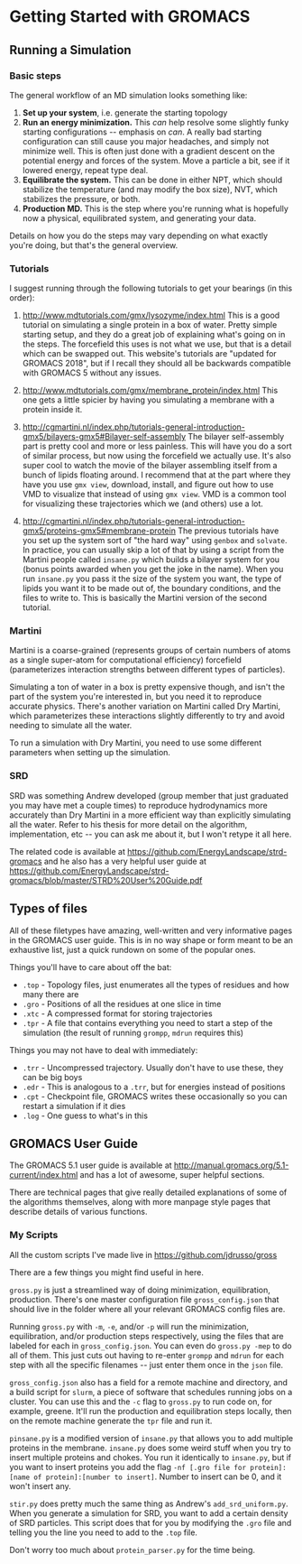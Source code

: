 # Getting Started with GROMACS


## Running a Simulation

### Basic steps

The general workflow of an MD simulation looks something like:

1. **Set up your system**, i.e. generate the starting topology
1. **Run an energy minimization.**
This *can* help resolve some slightly funky starting configurations -- emphasis on *can*. A really bad starting configuration can still cause you major headaches, and simply not minimize well. This is often just done with a gradient descent on the potential energy and forces of the system. Move a particle a bit, see if it lowered energy, repeat type deal.
1. **Equilibrate the system.** This can be done in either NPT, which should stabilize the temperature (and may modify the box size), NVT, which stabilizes the pressure, or both.
1. **Production MD.** This is the step where you're running what is hopefully now a physical, equilibrated system, and generating your data.

Details on how you do the steps may vary depending on what exactly you're doing, but that's the general overview.


### Tutorials

I suggest running through the following tutorials to get your bearings (in this order):

1. http://www.mdtutorials.com/gmx/lysozyme/index.html
This is a good tutorial on simulating a single protein in a box of water. Pretty simple starting setup, and they do a great job of explaining what's going on in the steps. The forcefield this uses is not what we use, but that is a detail which can be swapped out. This website's tutorials are "updated for GROMACS 2018", but if I recall they should all be backwards compatible with GROMACS 5 without any issues.

1. http://www.mdtutorials.com/gmx/membrane_protein/index.html
This one gets a little spicier by having you simulating a membrane with a protein inside it.

1. http://cgmartini.nl/index.php/tutorials-general-introduction-gmx5/bilayers-gmx5#Bilayer-self-assembly The bilayer self-assembly part is pretty cool and more or less painless. This will have you do a sort of similar process, but now using the forcefield we actually use. It's also super cool to watch the movie of the bilayer assembling itself from a bunch of lipids floating around. I recommend that at the part where they have you use `gmx view`, download, install, and figure out how to use VMD to visualize that instead of using `gmx view`. VMD is a common tool for visualizing these trajectories which we (and others) use a lot.

1. http://cgmartini.nl/index.php/tutorials-general-introduction-gmx5/proteins-gmx5#membrane-protein The previous tutorials have you set up the system sort of "the hard way" using `genbox` and `solvate`.
In practice, you can usually skip a lot of that by using a script from the Martini people called `insane.py` which builds a bilayer system for you (bonus points awarded when you get the joke in the name).
When you run `insane.py` you pass it the size of the system you want, the type of lipids you want it to be made out of, the boundary conditions, and the files to write to. This is basically the Martini version of the second tutorial.

### Martini

Martini is a coarse-grained (represents groups of certain numbers of atoms as a single super-atom for computational efficiency) forcefield (parameterizes interaction strengths between different types of particles).

Simulating a ton of water in a box is pretty expensive though, and isn't the part of the system you're interested in, but you need it to reproduce accurate physics. There's another variation on Martini called Dry Martini, which parameterizes these interactions slightly differently to try and avoid needing to simulate all the water.

To run a simulation with Dry Martini, you need to use some different parameters when setting up the simulation.

### SRD

SRD was something Andrew developed (group member that just graduated you may have met a couple times) to reproduce hydrodynamics more accurately than Dry Martini in a more efficient way than explicitly simulating all the water.
Refer to his thesis for more detail on the algorithm, implementation, etc -- you can ask me about it, but I won't retype it all here.

The related code is available at https://github.com/EnergyLandscape/strd-gromacs and he also has a very helpful user guide at https://github.com/EnergyLandscape/strd-gromacs/blob/master/STRD%20User%20Guide.pdf


## Types of files

All of these filetypes have amazing, well-written and very informative pages in the GROMACS user guide. This is in no way shape or form meant to be an exhaustive list, just a quick rundown on some of the popular ones.

Things you'll have to care about off the bat:
- `.top` - Topology files, just enumerates all the types of residues and how many there are
- `.gro` - Positions of all the residues at one slice in time
- `.xtc` - A compressed format for storing trajectories
- `.tpr` - A file that contains everything you need to start a step of the simulation (the result of running `grompp`, `mdrun` requires this)

Things you may not have to deal with immediately:
- `.trr` - Uncompressed trajectory. Usually don't have to use these, they can be big boys
- `.edr` - This is analogous to a `.trr`, but for energies instead of positions
- `.cpt` - Checkpoint file, GROMACS writes these occasionally so you can restart a simulation if it dies
- `.log` - One guess to what's in this


## GROMACS User Guide

The GROMACS 5.1 user guide is available at http://manual.gromacs.org/5.1-current/index.html and has a lot of awesome, super helpful sections.

There are technical pages that give really detailed explanations of some of the algorithms themselves, along with more manpage style pages that describe details of various functions.


### My Scripts

All the custom scripts I've made live in https://github.com/jdrusso/gross

There are a few things you might find useful in here.

`gross.py` is just a streamlined way of doing minimization, equilibration, production. There's one master configuration file `gross_config.json` that should live in the folder where all your relevant GROMACS config files are.

Running `gross.py` with `-m`, `-e`, and/or `-p` will run the minimization, equilibration, and/or production steps respectively, using the files that are labeled for each in `gross_config.json`. You can even do `gross.py -mep` to do all of them. This just cuts out having to re-enter `grompp` and `mdrun` for each step with all the specific filenames -- just enter them once in the `json` file.

`gross_config.json` also has a field for a remote machine and directory, and a build script for `slurm`, a piece of software that schedules running jobs on a cluster. You can use this and the `-c` flag to `gross.py` to run code on, for example, greene. It'll run the production and equilibration steps locally, then on the remote machine generate the `tpr` file and run it.

`pinsane.py` is a modified version of `insane.py` that allows you to add multiple proteins in the membrane. `insane.py` does some weird stuff when you try to insert multiple proteins and chokes. You run it identically to `insane.py`, but if you want to insert proteins you add the flag `-nf [.gro file for protein]:[name of protein]:[number to insert]`. Number to insert can be 0, and it won't insert any.

`stir.py` does pretty much the same thing as Andrew's `add_srd_uniform.py`. When you generate a simulation for SRD, you want to add a certain density of SRD particles. This script does that for you by modifying the `.gro` file and telling you the line you need to add to the `.top` file.

Don't worry too much about `protein_parser.py` for the time being.
